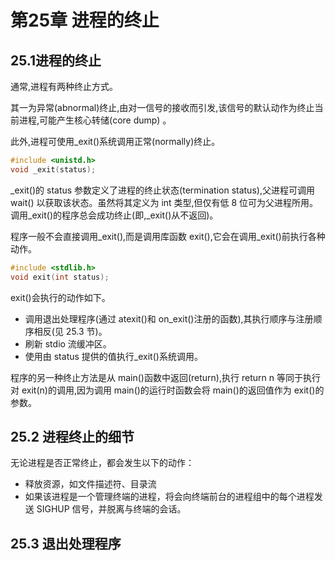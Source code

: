 # 第25章 进程的终止

## 25.1进程的终止

通常,进程有两种终止方式。

其一为异常(abnormal)终止,由对一信号的接收而引发,该信号的默认动作为终止当前进程,可能产生核心转储(core dump) 。

此外,进程可使用\_exit()系统调用正常(normally)终止。

```c
#include <unistd.h>
void _exit(status);
```

\_exit()的 status 参数定义了进程的终止状态(termination status),父进程可调用 wait()
以获取该状态。虽然将其定义为 int 类型,但仅有低 8 位可为父进程所用。
调用\_exit()的程序总会成功终止(即,\_exit()从不返回)。



程序一般不会直接调用\_exit(),而是调用库函数 exit(),它会在调用_exit()前执行各种动作。 

```c
#include <stdlib.h>
void exit(int status);
```

exit()会执行的动作如下。

- 调用退出处理程序(通过 atexit()和 on_exit()注册的函数),其执行顺序与注册顺序相反(见 25.3 节)。
-  刷新 stdio 流缓冲区。
-  使用由 status 提供的值执行_exit()系统调用。



程序的另一种终止方法是从 main()函数中返回(return),执行 return n 等同于执行对 exit(n)的调用,因为调用 main()的运行时函数会将 main()的返回值作为 exit()的参数。



## 25.2 进程终止的细节

无论进程是否正常终止，都会发生以下的动作：

- 释放资源，如文件描述符、目录流
- 如果该进程是一个管理终端的进程，将会向终端前台的进程组中的每个进程发送 SIGHUP 信号，并脱离与终端的会话。



## 25.3 退出处理程序

   






